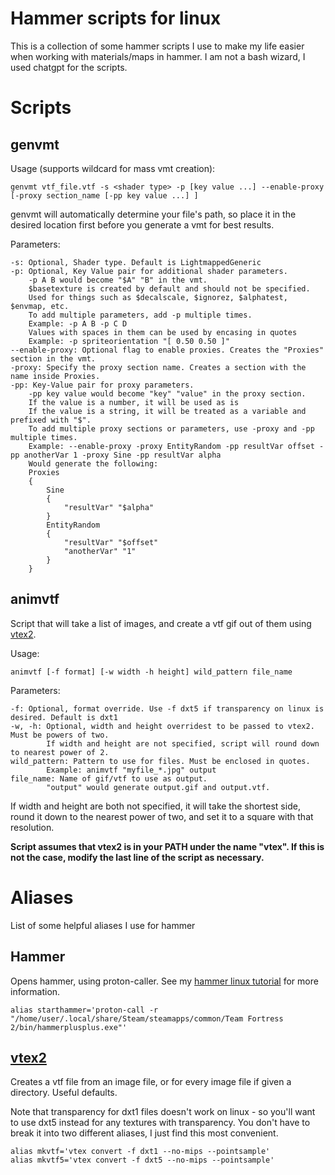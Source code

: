 # Hammer scripts for linux
This is a collection of some hammer scripts I use to make my life easier when working with materials/maps in hammer. I am not a bash wizard, I used chatgpt for the scripts.

# Scripts
## genvmt
Usage (supports wildcard for mass vmt creation):

```
genvmt vtf_file.vtf -s <shader type> -p [key value ...] --enable-proxy [-proxy section_name [-pp key value ...] ]
```
genvmt will automatically determine your file's path, so place it in the desired location first before you generate a vmt for best results.

Parameters:
```
-s: Optional, Shader type. Default is LightmappedGeneric
-p: Optional, Key Value pair for additional shader parameters. 
    -p A B would become "$A" "B" in the vmt. 
    $basetexture is created by default and should not be specified.
    Used for things such as $decalscale, $ignorez, $alphatest, $envmap, etc.
    To add multiple parameters, add -p multiple times.
    Example: -p A B -p C D
    Values with spaces in them can be used by encasing in quotes
    Example: -p spriteorientation "[ 0.50 0.50 ]"
--enable-proxy: Optional flag to enable proxies. Creates the "Proxies" section in the vmt.
-proxy: Specify the proxy section name. Creates a section with the name inside Proxies.
-pp: Key-Value pair for proxy parameters.
    -pp key value would become "key" "value" in the proxy section.
    If the value is a number, it will be used as is
    If the value is a string, it will be treated as a variable and prefixed with "$".
    To add multiple proxy sections or parameters, use -proxy and -pp multiple times.
    Example: --enable-proxy -proxy EntityRandom -pp resultVar offset -pp anotherVar 1 -proxy Sine -pp resultVar alpha
    Would generate the following:
    Proxies
	{
		Sine
		{
			"resultVar" "$alpha"
		}
		EntityRandom
		{
			"resultVar" "$offset"
			"anotherVar" "1"
		}
	}
```
## animvtf
Script that will take a list of images, and create a vtf gif out of them using [vtex2](https://github.com/StrataSource/vtex2).

Usage:
```
animvtf [-f format] [-w width -h height] wild_pattern file_name
```
Parameters:
```
-f: Optional, format override. Use -f dxt5 if transparency on linux is desired. Default is dxt1
-w, -h: Optional, width and height overridest to be passed to vtex2. Must be powers of two.
        If width and height are not specified, script will round down to nearest power of 2.
wild_pattern: Pattern to use for files. Must be enclosed in quotes.
        Example: animvtf "myfile_*.jpg" output
file_name: Name of gif/vtf to use as output. 
        "output" would generate output.gif and output.vtf.
```
If width and height are both not specified, it will take the shortest side, round it down to the nearest power of two, and set it to a square with that resolution.

**Script assumes that vtex2 is in your PATH under the name "vtex". If this is not the case, modify the last line of the script as necessary.**

# Aliases
List of some helpful aliases I use for hammer
## Hammer
Opens hammer, using proton-caller. See my [hammer linux tutorial](https://github.com/rsedxcftvgyhbujnkiqwe/HammerPlusPlus-Linux) for more information.
```
alias starthammer='proton-call -r "/home/user/.local/share/Steam/steamapps/common/Team Fortress 2/bin/hammerplusplus.exe"'
```

## [vtex2](https://github.com/StrataSource/vtex2)
Creates a vtf file from an image file, or for every image file if given a directory. Useful defaults.

Note that transparency for dxt1 files doesn't work on linux - so you'll want to use dxt5 instead for any textures with transparency. You don't have to break it into two different aliases, I just find this most convenient.
```
alias mkvtf='vtex convert -f dxt1 --no-mips --pointsample'
alias mkvtf5='vtex convert -f dxt5 --no-mips --pointsample'
``` 
